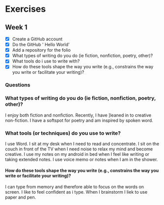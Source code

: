 # Exercises

## Week 1

- [x] Create a GitHub account
- [x] Do the GitHub ' Hello World'
- [x] Add a repository for the folio
- [x] What types of writing do you do (ie fiction, nonfiction, poetry, other)?
- [x] What tools do i use to write with?
- [x] How do these tools shape the way you write (e.g., constrains the way you write or facilitate your writing)?

### Questions

### What types of writing do you do (ie fiction, nonfiction, poetry, other)?

I enjoy both fiction and nonfiction. Recently, I have ]leaned in to creative non-fiction. I have a softspot for poetry and am inspired by spoken word. 

### What tools (or techniques) do you use to write?


I use Word. I sit at my desk when I need to read and concentrate. I sit on the couch in front of the TV when I need noise to relax my mind and become creative. 
I use my notes on my android in bed when I feel like writing or taking extended notes. I use voice memo or notes when I am in the shower.

#### How do these tools shape the way you write (e.g., constrains the way you write or facilitate your writing)?

I can type from memory and therefore able to focus on the words on screen. I like to feel confident as i type. When I brainstorm I liek to use paper and pen. 

